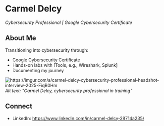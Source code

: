 # Carmel Delcy  
*Cybersecurity Professional | Google Cybersecurity Certificate*  

## About Me  
Transitioning into cybersecurity through:  
- Google Cybersecurity Certificate
- Hands-on labs with [Tools, e.g., Wireshark, Splunk]  
- Documenting my journey   

![https://imgur.com/a/carmel-delcy-cybersecurity-professional-headshot-interview-2025-FiqB0Hm ](https://www.flickr.com/photos/202606629@N03/54458751517/in/dateposted-public)
*Alt text: "Carmel Delcy, cybersecurity professional in training"*  

## Connect  
- LinkedIn: https://www.linkedin.com/in/carmel-delcy-28714a235/
